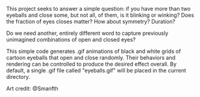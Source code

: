 This project seeks to answer a simple question: if you have more than two eyeballs and close some, but not all, of them, is it blinking or winking? Does the fraction of eyes closes matter? How about symmetry? Duration? 

Do we need another, entirely different word to capture previously unimagined combinations of open and closed eyes? 

This simple code generates .gif animations of black and white grids of cartoon eyeballs that open and close randomly. Their behaviors and rendering can be controlled to produce the desired effect overall. By default, a single .gif file called "eyeballs.gif" will be placed in the current directory. 

Art credit: @Smanfth 